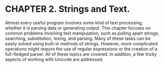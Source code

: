 # CHAPTER 2. Strings and Text.

Almost every useful program involves some kind of text processing, whether it is parsing
data or generating output. This chapter focuses on common problems involving text
manipulation, such as pulling apart strings, searching, substitution, lexing, and parsing.
Many of these tasks can be easily solved using built-in methods of strings. However,
more complicated operations might require the use of regular expressions or the creation 
of a full-fledged parser. All of these topics are covered. In addition, a few tricky
aspects of working with Unicode are addressed.
